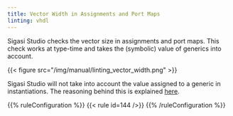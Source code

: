 ```yaml
---
title: Vector Width in Assignments and Port Maps
linting: vhdl
---
```


Sigasi Studio checks the vector size in assignments and port maps. This check works at type-time and takes the (symbolic) value of generics into account.

{{< figure src="/img/manual/linting_vector_width.png" >}}

Sigasi Studio will not take into account the value assigned to a generic in instantiations. The reasoning behind this is explained [here](/tech/generic-port-width).

{{% ruleConfiguration %}}
{{< rule id=144 />}}
{{% /ruleConfiguration %}}
